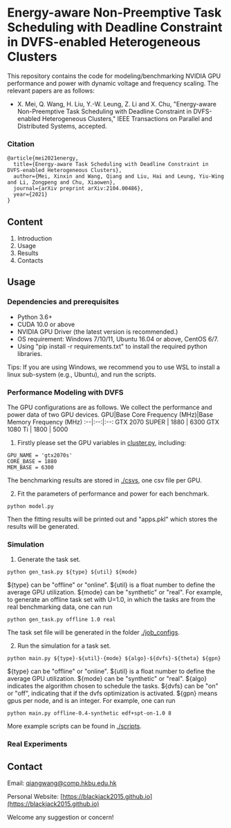 # Energy-aware Non-Preemptive Task Scheduling with Deadline Constraint in DVFS-enabled Heterogeneous Clusters

This repository contains the code for modeling/benchmarking NVIDIA GPU performance and power with dynamic voltage and frequency scaling. The relevant papers are as follows:
+ X. Mei, Q. Wang, H. Liu, Y.-W. Leung, Z. Li and X. Chu, "Energy-aware Non-Preemptive Task Scheduling with Deadline Constraint in DVFS-enabled Heterogeneous Clusters," IEEE Transactions on Parallel and Distributed Systems, accepted.

### Citation
```
@article{mei2021energy,
  title={Energy-aware Task Scheduling with Deadline Constraint in DVFS-enabled Heterogeneous Clusters},
  author={Mei, Xinxin and Wang, Qiang and Liu, Hai and Leung, Yiu-Wing and Li, Zongpeng and Chu, Xiaowen},
  journal={arXiv preprint arXiv:2104.00486},
  year={2021}
}
```

## Content
1. Introduction
2. Usage
3. Results
4. Contacts

## Usage
### Dependencies and prerequisites
+ Python 3.6+
+ CUDA 10.0 or above
+ NVIDIA GPU Driver (the latest version is recommended.)
+ OS requirement: Windows 7/10/11, Ubuntu 16.04 or above, CentOS 6/7.
+ Using "pip install -r requirements.txt" to install the required python libraries.

Tips: If you are using Windows, we recommend you to use WSL to install a linux sub-system (e.g., Ubuntu), and run the scripts. 

### Performance Modeling with DVFS

The GPU configurations are as follows. We collect the performance and power data of two GPU devices. 
GPU|Base Core Frequency (MHz)|Base Memory Frequency (MHz)
:--|:--:|:--:
GTX 2070 SUPER | 1880 | 6300 
GTX 1080 Ti | 1800 | 5000

1. Firstly please set the GPU variables in [cluster.py](https://github.com/HKBU-HPML/GPU-DVFS-Job-Schedule/blob/master/cluster.py), including:
```
GPU_NAME = 'gtx2070s'
CORE_BASE = 1880
MEM_BASE = 6300
```
The benchmarking results are stored in [./csvs](https://github.com/HKBU-HPML/GPU-DVFS-Job-Schedule/tree/master/csvs), one csv file per GPU. 

2. Fit the parameters of performance and power for each benchmark.
```
python model.py
```
Then the fitting results will be printed out and "apps.pkl" which stores the results will be generated.

### Simulation
1. Generate the task set.
```
python gen_task.py ${type} ${util} ${mode}
```
${type} can be "offline" or "online". ${util} is a float number to define the average GPU utilization. ${mode} can be "synthetic" or "real". For example, to generate an offline task set with U=1.0, in which the tasks are from the real benchmarking data, one can run
```
python gen_task.py offline 1.0 real
```
The task set file will be generated in the folder [./job_configs](https://github.com/HKBU-HPML/GPU-DVFS-Job-Schedule/tree/master/job_configs).

2. Run the simulation for a task set.
```
python main.py ${type}-${util}-{mode} ${algo}-${dvfs}-${theta} ${gpn}
```
${type} can be "offline" or "online". ${util} is a float number to define the average GPU utilization. ${mode} can be "synthetic" or "real".
${algo} indicates the algorithm chosen to schedule the tasks. ${dvfs} can be "on" or "off", indicating that if the dvfs optimization is activated. ${gpn} means gpus per node, and is an integer. For example, one can run
```
python main.py offline-0.4-synthetic edf+spt-on-1.0 8
```
More example scripts can be found in [./scripts](https://github.com/HKBU-HPML/GPU-DVFS-Job-Schedule/tree/master/scripts).

### Real Experiments

## Contact
Email: [qiangwang@comp.hkbu.edu.hk](mainto:qiangwang@comp.hkbu.edu.hk)

Personal Website: [https://blackjack2015.github.io](https://blackjack2015.github.io)

Welcome any suggestion or concern!
